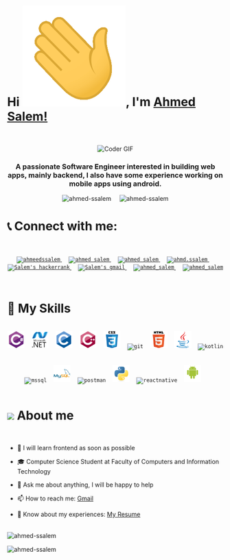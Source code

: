 # Hi <img src="https://github.com/AbdallahHemdan/AbdallahHemdan/blob/master/wave.gif">, I'm [Ahmed Salem!](https://www.linkedin.com/in/ahmed-salem-6ab79719b/)

<br/>

<p align="center">
  <img src="https://cdn.dribbble.com/users/1162077/screenshots/3848914/programmer.gif" alt="Coder GIF" width="700">
</p>

<h3 align="center">A passionate Software Engineer interested in building web apps, mainly backend, I also have some experience working on mobile apps using android.</h3>

<div align="center">
   <img src="https://badges.pufler.dev/repos/Ahmed-Ssalem" alt="ahmed-ssalem"/>
   &nbsp; &nbsp;
   <img src="https://komarev.com/ghpvc/?username=ahmed-ssalem&label=Profile%20views&color=0e75b6&style=flat" alt="ahmed-ssalem" /> 
</div>

# 📞 Connect with me: 
<br />
<p align="center">
<a href="https://twitter.com/ahmeedssalem" target="blank">
  <code><img align="center" src="https://raw.githubusercontent.com/rahuldkjain/github-profile-readme-generator/master/src/images/icons/Social/twitter.svg" alt="ahmeedssalem" height="30" width="40" /></code>
</a>
  &nbsp; &nbsp;
<a href="https://linkedin.com/in/ahmed-salem-6ab79719b/" target="blank">
  <code><img align="center" src="https://raw.githubusercontent.com/rahuldkjain/github-profile-readme-generator/master/src/images/icons/Social/linked-in-alt.svg" alt="ahmed salem" height="30" width="40" /></code>
  </a>
&nbsp; &nbsp;
<a href="https://fb.com/Ahmed0740/" target="blank">
  <code><img align="center" src="https://raw.githubusercontent.com/rahuldkjain/github-profile-readme-generator/master/src/images/icons/Social/facebook.svg" alt="ahmed salem" height="30" width="40" /></code>
  </a>
&nbsp; &nbsp;
<a href="https://instagram.com/ahmd.ssalem" target="blank">
  <code><img align="center" src="https://raw.githubusercontent.com/rahuldkjain/github-profile-readme-generator/master/src/images/icons/Social/instagram.svg" alt="ahmd.ssalem" height="30" width="40" /></code>
  </a>
&nbsp; &nbsp;
  <a href="https://www.hackerrank.com/ahmed_salem5564?hr_r=1">
  <code><img img align="center" alt="Salem's hackerrank"  src="https://assets.brandfolder.com/y9ol94wb/v/331198/view@2x.png?v=1591971279" draggable="false" height="30" width="30"/></code>
  </a>
  &nbsp; &nbsp;
<a href="mailto:ahmed.salem5564@gmail.com">
  <code><img img align="center" alt="Salem's gmail"  src="https://cdn-icons-png.flaticon.com/512/281/281769.png" draggable="false" height="30" width="30" /></code>
  </a>
  &nbsp; &nbsp;
<a href="https://codeforces.com/profile/ahmed_salem" target="blank">
  <code><img align="center" src="https://raw.githubusercontent.com/rahuldkjain/github-profile-readme-generator/master/src/images/icons/Social/codeforces.svg" alt="ahmed_salem" height="30" width="30"/></code>
  </a>
  &nbsp; &nbsp;
 <a href="https://www.leetcode.com/ahmed_salem" target="blank">
   <code><img align="center" src="https://raw.githubusercontent.com/rahuldkjain/github-profile-readme-generator/master/src/images/icons/Social/leet-code.svg" alt="ahmed_salem" height="30" width="40" /></code>
     </a>
</p>
<br />

# 🧰 My Skills
<br />

<div align="center"> 
<code><img src="https://raw.githubusercontent.com/devicons/devicon/master/icons/csharp/csharp-original.svg" alt="csharp" width="40" height="40"/></code>&nbsp; &nbsp;
<code><img src="https://raw.githubusercontent.com/devicons/devicon/master/icons/dot-net/dot-net-original-wordmark.svg" alt="dotnet" width="40" height="40"/></code>&nbsp; &nbsp;
<code><img src="https://raw.githubusercontent.com/devicons/devicon/master/icons/c/c-original.svg" alt="c" width="40" height="40"/></code>&nbsp; &nbsp;
<code><img src="https://raw.githubusercontent.com/devicons/devicon/master/icons/cplusplus/cplusplus-original.svg" alt="cplusplus" width="40" height="40"/></code>&nbsp; &nbsp; 
<code><img src="https://raw.githubusercontent.com/devicons/devicon/master/icons/css3/css3-original-wordmark.svg" alt="css3" width="40" height="40"/></code>&nbsp; &nbsp;
<code><img src="https://www.vectorlogo.zone/logos/git-scm/git-scm-icon.svg" alt="git" width="40" height="40"/></code>&nbsp; &nbsp;
<code><img src="https://raw.githubusercontent.com/devicons/devicon/master/icons/html5/html5-original-wordmark.svg" alt="html5" width="40" height="40"/></code>&nbsp; &nbsp;
<code><img src="https://raw.githubusercontent.com/devicons/devicon/master/icons/java/java-original.svg" alt="java" width="40" height="40"/></code>&nbsp; &nbsp;
<code><img src="https://www.vectorlogo.zone/logos/kotlinlang/kotlinlang-icon.svg" alt="kotlin" width="40" height="40"/></code>&nbsp; &nbsp;
<br/>
<br/>
<code><img src="https://www.svgrepo.com/show/303229/microsoft-sql-server-logo.svg" alt="mssql" width="40" height="40"/></code>&nbsp; &nbsp;
<code><img src="https://raw.githubusercontent.com/devicons/devicon/master/icons/mysql/mysql-original-wordmark.svg" alt="mysql" width="40" height="40"/></code>&nbsp; &nbsp;
<code><img src="https://www.vectorlogo.zone/logos/getpostman/getpostman-icon.svg" alt="postman" width="40" height="40"/></code>&nbsp; &nbsp;
<code><img src="https://raw.githubusercontent.com/devicons/devicon/master/icons/python/python-original.svg" alt="python" width="40" height="40"/></code>&nbsp; &nbsp;
<code><img src="https://reactnative.dev/img/header_logo.svg" alt="reactnative" width="40" height="40"/></code>&nbsp; &nbsp;
<code><img src="https://raw.githubusercontent.com/devicons/devicon/master/icons/android/android-original-wordmark.svg" alt="android" width="40" height="40"/></code>&nbsp; &nbsp;
</div>

<br />

# <img src="https://media.giphy.com/media/VgCDAzcKvsR6OM0uWg/giphy.gif" width="50" draggable="false" > About me
<br />

- 🌱 I will learn frontend as soon as possible

- 🎓 Computer Science Student at Faculty of Computers and Information Technology

- 💬 Ask me about anything, I will be happy to help

- 📫 How to reach me: [Gmail](mailto:ahmed.salem5564@gmail.com)

- 📄 Know about my experiences: [My Resume](https://drive.google.com/file/d/13J8o0VPb6OwSOkLiFzu_iv8UWzINqjbC/view?usp=sharing)
<br />

<img align="center" src="https://github-readme-stats.vercel.app/api?username=ahmed-ssalem&show_icons=true&locale=en" alt="ahmed-ssalem" />
<br />
<p><img align="center" src="https://github-readme-streak-stats.herokuapp.com/?user=ahmed-ssalem&" alt="ahmed-ssalem" /></p>




